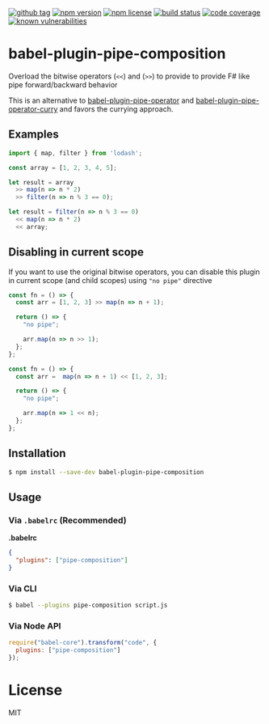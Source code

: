 [![github tag](https://img.shields.io/github/tag/michaelmitchell/babel-plugin-pipe-composition.svg?maxAge=2592000)]()
[![npm version](https://badge.fury.io/js/babel-plugin-pipe-composition.svg)](https://badge.fury.io/js/babel-plugin-pipe-composition)
[![npm license](https://img.shields.io/npm/l/babel-plugin-pipe-composition.svg?maxAge=2592000)]()
[![build status](https://travis-ci.org/michaelmitchell/babel-plugin-pipe-composition.svg?branch=master)](https://travis-ci.org/michaelmitchell/babel-plugin-pipe-composition)
[![code coverage](https://coveralls.io/repos/github/michaelmitchell/babel-plugin-pipe-composition/badge.svg?branch=master)](https://coveralls.io/github/michaelmitchell/babel-plugin-pipe-composition?branch=master)
[![known vulnerabilities](https://snyk.io/test/npm/babel-plugin-pipe-composition/badge.svg)](https://snyk.io/test/npm/babel-plugin-pipe-composition)

# babel-plugin-pipe-composition

Overload the bitwise operators (`<<`) and (`>>`) to provide to provide F# like pipe forward/backward behavior

This is an alternative to [babel-plugin-pipe-operator](https://github.com/miraks/babel-plugin-pipe-operator) and [babel-plugin-pipe-operator-curry](https://github.com/miraks/babel-plugin-pipe-operator-curry) and favors the currying approach.

## Examples

```javascript
import { map, filter } from 'lodash';

const array = [1, 2, 3, 4, 5];

let result = array
  >> map(n => n * 2)
  >> filter(n => n % 3 == 0);

let result = filter(n => n % 3 == 0)
  << map(n => n * 2)
  << array;
```

## Disabling in current scope

If you want to use the original bitwise operators, you can disable this plugin in current scope (and child scopes) using `"no pipe"` directive

```javascript
const fn = () => {
  const arr = [1, 2, 3] >> map(n => n + 1);

  return () => {
    "no pipe";

    arr.map(n => n >> 1);
  };
};

const fn = () => {
  const arr =  map(n => n + 1) << [1, 2, 3];

  return () => {
    "no pipe";

    arr.map(n => 1 << n);
  };
};
```

## Installation

```sh
$ npm install --save-dev babel-plugin-pipe-composition
```

## Usage

### Via `.babelrc` (Recommended)

**.babelrc**

```json
{
  "plugins": ["pipe-composition"]
}
```

### Via CLI

```sh
$ babel --plugins pipe-composition script.js
```

### Via Node API

```javascript
require("babel-core").transform("code", {
  plugins: ["pipe-composition"]
});
```

# License

MIT
